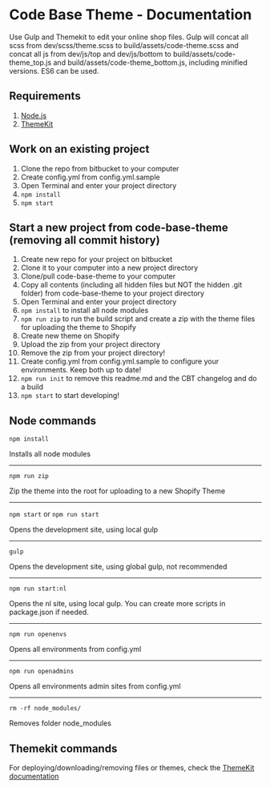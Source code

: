 # Code Base Theme - Documentation
Use Gulp and Themekit to edit your online shop files. Gulp will concat all scss from dev/scss/theme.scss to build/assets/code-theme.scss and concat all js from dev/js/top and dev/js/bottom to build/assets/code-theme_top.js and build/assets/code-theme_bottom.js, including minified versions. ES6 can be used.

## Requirements
1. [Node.js](https://nodejs.org/en/download/)
2. [ThemeKit](https://shopify.github.io/themekit/)

## Work on an existing project

1. Clone the repo from bitbucket to your computer
2. Create config.yml from config.yml.sample
3. Open Terminal and enter your project directory
4. ```npm install```
5. ```npm start```

## Start a new project from code-base-theme (removing all commit history)

1. Create new repo for your project on bitbucket
2. Clone it to your computer into a new project directory
3. Clone/pull code-base-theme to your computer
4. Copy all contents (including all hidden files but NOT the hidden .git folder) from code-base-theme to your project directory
5. Open Terminal and enter your project directory
6. ```npm install``` to install all node modules
7. ```npm run zip``` to run the build script and create a zip with the theme files for uploading the theme to Shopify
8. Create new theme on Shopify
9. Upload the zip from your project directory
10. Remove the zip from your project directory!
11. Create config.yml from config.yml.sample to configure your environments. Keep both up to date!
12. ```npm run init``` to remove this readme.md and the CBT changelog and do a build
13. ```npm start``` to start developing!

## Node commands
```npm install```

Installs all node modules
___
```npm run zip```

Zip the theme into the root for uploading to a new Shopify Theme
___
```npm start``` or ```npm run start```

Opens the development site, using local gulp
___
```gulp```

Opens the development site, using global gulp, not recommended
___
```npm run start:nl```

Opens the nl site, using local gulp. You can create more scripts in package.json if needed.
___
```npm run openenvs```

Opens all environments from config.yml
___
```npm run openadmins```

Opens all environments admin sites from config.yml
___
```rm -rf node_modules/```

Removes folder node_modules


## Themekit commands

For deploying/downloading/removing files or themes, check the [ThemeKit documentation](https://shopify.github.io/themekit/commands/)
